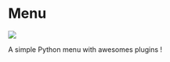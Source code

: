 # Menu

<a href="https://discord.gg/7ePV4RJCKH">
<img src="https://discord.com/api/guilds/987666490847277126/widget.png?style=banner2"/>
</a>

A simple Python menu with awesomes plugins !
